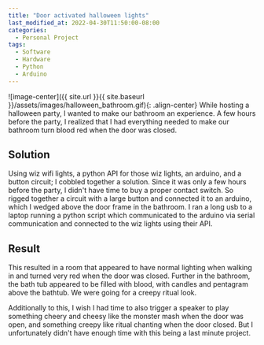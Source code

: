 ```yaml
---
title: "Door activated halloween lights"
last_modified_at: 2022-04-30T11:50:00-08:00
categories:
  - Personal Project
tags:
  - Software
  - Hardware
  - Python
  - Arduino
---
```

![image-center]({{ site.url }}{{ site.baseurl }}/assets/images/halloween_bathroom.gif){: .align-center}
While hosting a halloween party, I wanted to make our bathroom an experience. A few hours before the party, I realized that I had everything needed to make our bathroom turn blood red when the door was closed. 

## Solution

Using wiz wifi lights, a python API for those wiz lights, an arduino, and a button circuit; I cobbled together a solution. Since it was only a few hours before the party, I didn't have time to buy a proper contact switch. So rigged together a circuit with a large button and connected it to an arduino, which I wedged above the door frame in the bathroom. I ran a long usb to a laptop running a python script which communicated to the arduino via serial communication and connected to the wiz lights using their API. 


## Result
This resulted in a room that appeared to have normal lighting when walking in and turned very red when the door was closed. Further in the bathroom, the bath tub appeared to be filled with blood, with candles and pentagram above the bathtub. We were going for a creepy ritual look. 

Additionally to this, I wish I had time to also trigger a speaker to play something cheery and cheesy like the monster mash when the door was open, and something creepy like ritual chanting when the door closed. But I unfortunately didn't have enough time with this being a last minute project.
